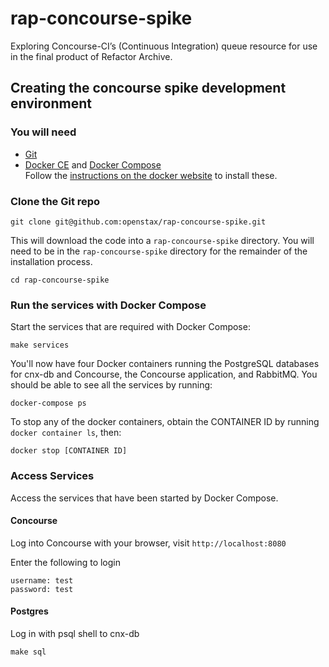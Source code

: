 # rap-concourse-spike
Exploring Concourse-CI’s (Continuous Integration) queue resource for use in the final product of Refactor Archive.

## Creating the concourse spike development environment

### You will need

* [Git][git]
* [Docker CE][docker-ce] and [Docker Compose][docker-compose]  
  Follow the [instructions on the docker website][docker-install] to install these.

### Clone the Git repo

    git clone git@github.com:openstax/rap-concourse-spike.git

This will download the code into a `rap-concourse-spike` directory. You will need to be in  the `rap-concourse-spike` directory for the remainder of the installation process.

    cd rap-concourse-spike

### Run the services with Docker Compose

Start the services that are required with Docker Compose:

    make services

You'll now have four Docker containers running the PostgreSQL databases for cnx-db and Concourse, the Concourse application, and RabbitMQ. You should be able to see all the services by running:

    docker-compose ps

To stop any of the docker containers, obtain the CONTAINER ID by running `docker container ls`, then:

    docker stop [CONTAINER ID]


### Access Services

Access the services that have been started by Docker Compose.

#### Concourse 

Log into Concourse with your browser, visit `http://localhost:8080`

Enter the following to login 

```
username: test
password: test
```

#### Postgres
Log in with psql shell to cnx-db

    make sql

[git]: https://git-scm.com
[docker-ce]: https://docs.docker.com/install
[docker-compose]: https://docs.docker.com/compose
[docker-install]: https://docs.docker.com/compose/install


